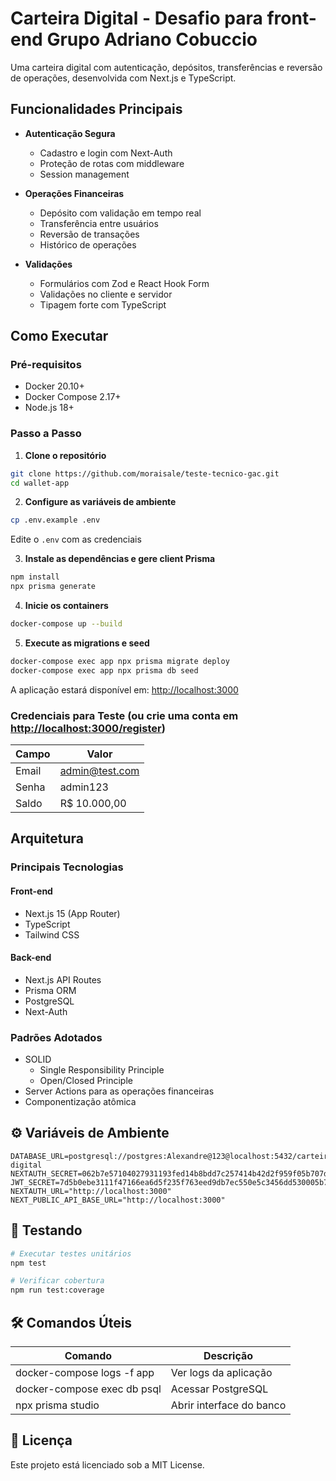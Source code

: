 # Carteira Digital - Desafio para front-end Grupo Adriano Cobuccio

Uma carteira digital com autenticação, depósitos, transferências e reversão de operações, desenvolvida com Next.js e TypeScript.



## Funcionalidades Principais

- **Autenticação Segura**
  - Cadastro e login com Next-Auth
  - Proteção de rotas com middleware
  - Session management

- **Operações Financeiras**
  - Depósito com validação em tempo real
  - Transferência entre usuários
  - Reversão de transações
  - Histórico de operações

- **Validações**
  - Formulários com Zod e React Hook Form
  - Validações no cliente e servidor
  - Tipagem forte com TypeScript

## Como Executar

### Pré-requisitos
- Docker 20.10+
- Docker Compose 2.17+
- Node.js 18+

### Passo a Passo

1. **Clone o repositório**
```bash
git clone https://github.com/moraisale/teste-tecnico-gac.git
cd wallet-app
```

2. **Configure as variáveis de ambiente**
```bash
cp .env.example .env
```
Edite o `.env` com as credenciais

3. **Instale as dependências e gere client Prisma**
```bash
npm install
npx prisma generate
```

4. **Inicie os containers**
```bash
docker-compose up --build
```

5. **Execute as migrations e seed**
```bash
docker-compose exec app npx prisma migrate deploy
docker-compose exec app npx prisma db seed
```

A aplicação estará disponível em: [http://localhost:3000](http://localhost:3000)

### Credenciais para Teste (ou crie uma conta em [http://localhost:3000/register](http://localhost:3000/register))

| Campo | Valor |
|-------|-------|
| Email | admin@test.com |
| Senha | admin123 |
| Saldo | R$ 10.000,00 |

## Arquitetura

### Principais Tecnologias

#### Front-end

- Next.js 15 (App Router)
- TypeScript
- Tailwind CSS

#### Back-end

- Next.js API Routes
- Prisma ORM
- PostgreSQL
- Next-Auth

### Padrões Adotados

- SOLID
  - Single Responsibility Principle
  - Open/Closed Principle
- Server Actions para as operações financeiras
- Componentização atômica

## ⚙️ Variáveis de Ambiente

```
DATABASE_URL=postgresql://postgres:Alexandre@123@localhost:5432/carteira-digital
NEXTAUTH_SECRET=062b7e57104027931193fed14b8bdd7c257414b42d2f959f05b707dc5e5428f2
JWT_SECRET=7d5b0ebe3111f47166ea6d5f235f763eed9db7ec550e5c3456dd530005b7c07f
NEXTAUTH_URL="http://localhost:3000"
NEXT_PUBLIC_API_BASE_URL="http://localhost:3000"
```

## 🧪 Testando

```bash
# Executar testes unitários
npm test

# Verificar cobertura
npm run test:coverage
```

## 🛠️ Comandos Úteis

| Comando | Descrição |
|---------|-----------|
| docker-compose logs -f app | Ver logs da aplicação |
| docker-compose exec db psql | Acessar PostgreSQL |
| npx prisma studio | Abrir interface do banco |

## 📄 Licença

Este projeto está licenciado sob a MIT License.
